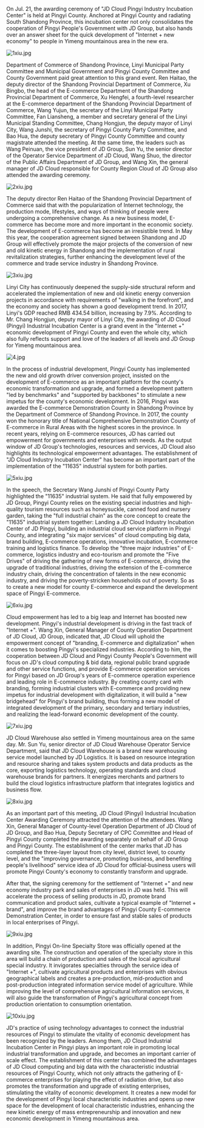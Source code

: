 On Jul. 21, the awarding ceremony of "JD Cloud Pingyi Industry Incubation Center" is held at Pingyi County. Anchored at Pingyi County and radiating South Shandong Province, this incubation center not only consolidates the cooperation of Pingyi People's Government with JD Group, but also hands over an answer sheet for the quick development of "Internet + new economy" to people in Yimeng mountainous area in the new era.

![1xiu.jpg]()

Department of Commerce of Shandong Province, Linyi Municipal Party Committee and Municipal Government and Pingyi County Committee and County Government paid great attention to this grand event. Ren Haitao, the deputy director of the Shandong Provincial Department of Commerce, Xu Bingbo, the head of the E-commerce Department of the Shandong Provincial Department of Commerce, Xu Hengfei, a fourth-level researcher at the E-commerce department of the Shandong Provincial Department of Commerce, Wang Yujun, the secretary of the Linyi Municipal Party Committee, Fan Liansheng, a member and secretary general of the Linyi Municipal Standing Committee, Chang Hongjun, the deputy mayor of Linyi City, Wang Junshi, the secretary of Pingyi County Party Committee, and Bao Hua, the deputy secretary of Pingyi County Committee and county magistrate attended the meeting. At the same time, the leaders such as Wang Peinuan, the vice president of JD Group, Sun Yu, the senior director of the Operator Service Department of JD Cloud, Wang Shuo, the director of the Public Affairs Department of JD Group, and Wang Xin, the general manager of JD Cloud responsible for County Region Cloud of JD Group also attended the awarding ceremony.

![2xiu.jpg]()

The deputy director Ren Haitao of the Shandong Provincial Department of Commerce said that with the popularization of Internet technology, the production mode, lifestyles, and ways of thinking of people were undergoing a comprehensive change. As a new business model, E-commerce has become more and more important in the economic society. The development of E-commerce has become an irresistible trend. In May this year, the cooperation agreement signed between Shandong and JD Group will effectively promote the major projects of the conversion of new and old kinetic energy in Shandong and the implementation of rural revitalization strategies, further enhancing the development level of the commerce and trade service industry in Shandong Province.

![3xiu.jpg]()

Linyi City has continuously deepened the supply-side structural reform and accelerated the implementation of new and old kinetic energy conversion projects in accordance with requirements of "walking in the forefront", and the economy and society has shown a good development trend. In 2017, Linyi's GDP reached RMB 434.54 billion, increasing by 7.9%. According to Mr. Chang Hongjun, deputy mayor of Linyi City, the awarding of JD Cloud (Pingyi) Industrial Incubation Center is a grand event in the "Internet +" economic development of Pingyi County and even the whole city, which also fully reflects support and love of the leaders of all levels and JD Group for Yimeng mountainous area.

![4.jpg]()

In the process of industrial development, Pingyi County has implemented the new and old growth driver conversion project, insisted on the development of E-commerce as an important platform for the county's economic transformation and upgrade, and formed a development pattern "led by benchmarks" and "supported by backbones" to stimulate a new impetus for the county's economic development. In 2016, Pingyi was awarded the E-commerce Demonstration County in Shandong Province by the Department of Commerce of Shandong Province. In 2017, the county won the honorary title of National Comprehensive Demonstration County of E-commerce in Rural Areas with the highest scores in the province. In recent years, relying on E-commerce resources, JD has carried out empowerment for governments and enterprises with needs. As the output window of JD Group's technologies, resources and services, JD Cloud also highlights its technological empowerment advantages. The establishment of "JD Cloud Industry Incubation Center" has become an important part of the implementation of the "11635" industrial system for both parties.

![5xiu.jpg]()

In the speech, the Secretary Wang Junshi of Pingyi County Party highlighted the "11635" industrial system. He said that fully empowered by JD Group, Pingyi County relies on the existing special industries and high-quality tourism resources such as honeysuckle, canned food and nursery garden, taking the "full industrial chain" as the core concept to create the "11635" industrial system together: Landing a JD Cloud Industry Incubation Center of JD Pingyi, building an industrial cloud service platform in Pingyi County, and integrating "six major services" of cloud computing big data, brand building, E-commerce operations, innovative incubation, E-commerce training and logistics finance. To develop the "three major industries" of E-commerce, logistics industry and eco-tourism and promote the "Five Drives" of driving the gathering of new forms of E-commerce, driving the upgrade of traditional industries, driving the extension of the E-commerce industry chain, driving the concentration of talents in the new economic industry, and driving the poverty-stricken households out of poverty. So as to create a new model for county E-commerce and expand the development space of Pingyi E-commerce.

![6xiu.jpg]()

Cloud empowerment has led to a big leap and Internet has boosted new development. Pingyi's industrial development is driving in the fast track of "Internet +". Wang Xin, General Manager of County Operation Department of JD Cloud, JD Group, indicated that, JD Cloud will uphold the empowerment concept of "branding, E-commerce and digitalization" when it comes to boosting Pingyi's specialized industries. According to him, the cooperation between JD Cloud and Pingyi County People's Government will focus on JD's cloud computing & bid data, regional public brand upgrade and other service functions, and provide E-commerce operation services for Pingyi based on JD Group's years of E-commerce operation experience and leading role in E-commerce industry. By creating county card with branding, forming industrial clusters with E-commerce and providing new impetus for industrial development with digitalization, it will build a "new bridgehead" for Pingyi's brand building, thus forming a new model of integrated development of the primary, secondary and tertiary industries, and realizing the lead-forward economic development of the county.

![7xiu.jpg]()

JD Cloud Warehouse also settled in Yimeng mountainous area on the same day. Mr. Sun Yu, senior director of JD Cloud Warehouse Operator Service Department, said that JD Cloud Warehouse is a brand new warehousing service model launched by JD Logistics. It is based on resource integration and resource sharing and takes system products and data products as the core, exporting logistics technology, operating standards and cloud warehouse brands for partners. It energizes merchants and partners to build the cloud logistics infrastructure platform that integrates logistics and business flow.

![8xiu.jpg]()

As an important part of this meeting, JD Cloud (Pingyi) Industrial Incubation Center Awarding Ceremony attracted the attention of the attendees. Wang Xin, General Manager of County-level Operation Department of JD Cloud of JD Group, and Bao Hua, Deputy Secretary of CPC Committee and Head of Pingyi County completed the awarding separately on behalf of JD Group and Pingyi County. The establishment of the center marks that JD has completed the three-layer layout from city level, district level, to county level, and the "improving governance, promoting business, and benefiting people's livelihood" service idea of JD Cloud for official-business users will promote Pingyi County's economy to constantly transform and upgrade.

After that, the signing ceremony for the settlement of "Internet +" and new economy industry park and sales of enterprises in JD was held. This will accelerate the process of selling products in JD, promote brand communication and product sales, cultivate a typical example of "Internet + brand", and improve the brand advantages of Pingyi County E-commerce Demonstration Center, in order to ensure fast and stable sales of products in local enterprises of Pingyi.

![9xiu.jpg]()

In addition, Pingyi On-line Specialty Store was officially opened at the awarding site. The construction and operation of the specialty store in this area will build a chain of production and sales of the local agricultural special industry. It invigorates specialties through the service idea of "Internet +", cultivate agricultural products and enterprises with obvious geographical labels and creates a pre-production, mid-production and post-production integrated information service model of agriculture. While improving the level of comprehensive agricultural information services, it will also guide the transformation of Pingyi's agricultural concept from production orientation to consumption orientation.

![10xiu.jpg]()

JD's practice of using technology advantages to connect the industrial resources of Pingyi to stimulate the vitality of economic development has been recognized by the leaders. Among them, JD Cloud Industrial Incubation Center in Pingyi plays an important role in promoting local industrial transformation and upgrade, and becomes an important carrier of scale effect. The establishment of this center has combined the advantages of JD Cloud computing and big data with the characteristic industrial resources of Pingyi County, which not only attracts the gathering of E-commerce enterprises for playing the effect of radiation drive, but also promotes the transformation and upgrade of existing enterprises, stimulating the vitality of economic development. It creates a new model for the development of Pingyi local characteristic industries and opens up new space for the development of local characteristic industries, enhancing the new kinetic energy of mass entrepreneurship and innovation and new economic development in Yimeng mountainous area.